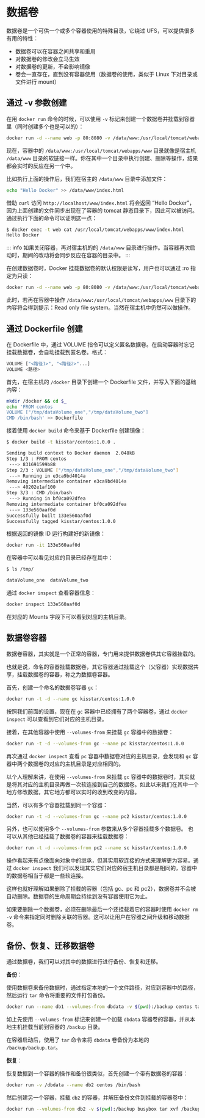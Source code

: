 # 数据卷

数据卷是一个可供一个或多个容器使用的特殊目录，它绕过 UFS，可以提供很多有用的特性：

- 数据卷可以在容器之间共享和重用
- 对数据卷的修改会立马生效
- 对数据卷的更新，不会影响镜像
- 卷会一直存在，直到没有容器使用（数据卷的使用，类似于 Linux 下对目录或文件进行 mount）

## 通过 -v 参数创建

在用 `docker run` 命令的时候，可以使用 `-v` 标记来创建一个数据卷并挂载到容器里（同时创建多个也是可以的）：

```bash
docker run -d --name web -p 80:8080 -v /data/www:/usr/local/tomcat/webapps/www tomcat
```

现在，容器中的 `/data/www:/usr/local/tomcat/webapps/www` 目录就像是宿主机 `/data/www` 目录的软链接一样。你在其中一个目录中执行创建、删除等操作，结果都会实时的反应在另一个中。

比如执行上面的操作后，我们在宿主的 `/data/www` 目录中添加文件：

```bash
echo "Hello Docker" >> /data/www/index.html
```

借助 `curl` 访问 `http://localhost/www/index.html` 将会返回 “Hello Docker”，因为上面创建的文件同步出现在了容器的 tomcat 静态目录下，因此可以被访问。通过执行下面的命令可以证明这一点：

```bash
$ docker exec -t web cat /usr/local/tomcat/webapps/www/index.html
Hello Docker
```

::: info
如果关闭容器，再对宿主机的的 `/data/www` 目录进行操作。当容器再次启动时，期间的改动将会同步反应在容器的目录中。
:::

在创建数据卷时，Docker 挂载数据卷的默认权限是读写，用户也可以通过 :ro 指定为只读：

```bash
docker run -d --name web -p 80:8080 -v /data/www:/usr/local/tomcat/webapps/www:ro tomcat
```

此时，若再在容器中操作 `/data/www:/usr/local/tomcat/webapps/www` 目录下的内容将会得到提示：Read only file system。当然在宿主机中仍然可以做操作。

## 通过 Dockerfile 创建

在 Dockerfile 中，通过 VOLUME 指令可以定义匿名数据卷。在启动容器时忘记挂载数据卷，会自动挂载到匿名卷。格式：

```bash
VOLUME ["<路径1>", "<路径2>"...]
VOLUME <路径>
```

首先，在宿主机的 `/docker` 目录下创建一个 Dockerfile 文件，并写入下面的基础内容：

```bash
mkdir /docker && cd $_
echo 'FROM centos
VOLUME ["/tmp/dataVolume_one","/tmp/dataVolume_two"]
CMD /bin/bash' >> Dockerfile
```

接着使用 `docker build` 命令来基于 Dockerfile 创建镜像：

```bash
$ docker build -t kisstar/centos:1.0.0 .

Sending build context to Docker daemon  2.048kB
Step 1/3 : FROM centos
 ---> 831691599b88
Step 2/3 : VOLUME ["/tmp/dataVolume_one","/tmp/dataVolume_two"]
 ---> Running in e3ca9bd4014a
Removing intermediate container e3ca9bd4014a
 ---> 40202e1af100
Step 3/3 : CMD /bin/bash
 ---> Running in bf0ca092dfea
Removing intermediate container bf0ca092dfea
 ---> 133e560aaf0d
Successfully built 133e560aaf0d
Successfully tagged kisstar/centos:1.0.0
```

根据返回的镜像 ID 运行构建好的新镜像：

```bash
docker run -it 133e560aaf0d
```

在容器中可以看见对应的目录已经存在其中：

```bash
$ ls /tmp/

dataVolume_one  dataVolume_two
```

通过 `docker inspect` 查看容器信息：

```bash
docker inspect 133e560aaf0d
```

在对应的 Mounts 字段下可以看到对应的主机目录。

## 数据卷容器

数据卷容器，其实就是一个正常的容器，专门用来提供数据卷供其它容器挂载的。

也就是说，命名的容器挂载数据卷，其它容器通过挂载这个（父容器）实现数据共享，挂载数据卷的容器，称之为数据卷容器。

首先，创建一个命名的数据卷容器 `gc`：

```bash
docker run -t -d --name gc kisstar/centos:1.0.0
```

按照我们前面的设置，现在在 `gc` 容器中已经拥有了两个容器卷，通过 `docker inspect` 可以查看到它们对应的主机目录。

接着，在其他容器中使用 `--volumes-from` 来挂载 `gc` 容器中的数据卷：

```bash
docker run -t -d --volumes-from gc --name pc kisstar/centos:1.0.0
```

再次通过 `docker inspect` 查看 `pc` 容器中数据卷对应的主机目录，会发现和 `gc` 容器中两个数据卷的对应的主机目录是对应相同的。

以个人理解来讲，在使用 `--volumes-from` 来挂载 `gc` 容器中的数据卷时，其实就是将其对应的主机目录再做一次软连接到自己的数据卷。如此以来我们在其中一个地方修改数据，其它地方都可以实时的收到改变的内容。

当然，可以有多个容器挂载到同一个容器：

```bash
docker run -t -d --volumes-from gc --name pc2 kisstar/centos:1.0.0
```

另外，也可以使用多个 `--volumes-from` 参数来从多个容器挂载多个数据卷。 也可以从其他已经挂载了数据卷的容器来挂载数据卷：

```bash
docker run -t -d --volumes-from pc2 --name sc kisstar/centos:1.0.0
```

操作看起来有点像面向对象中的继承，但其实用软连接的方式来理解更为容易。通过 `docker inspect` 我们可以发现其实它们对应的宿主机目录都是相同的，容器中的数据卷相当于都是一些软连接。

这样也就好理解如果删除了挂载的容器（包括 gc、pc 和 pc2），数据卷并不会被自动删除。数据卷的生命周期会持续到没有容器使用它为止。

如果要删除一个数据卷，必须在删除最后一个还挂载着它的容器时使用 `docker rm -v` 命令来指定同时删除关联的容器。这可以让用户在容器之间升级和移动数据卷。

## 备份、恢复、迁移数据卷

通过数据卷，我们可以对其中的数据进行进行备份、恢复和迁移。

**备份**：

使用数据卷来备份数据时，通过指定本地的一个文件路径，对应到容器中的路径，然后运行 `tar` 命令将重要的文件打包备份。

```bash
docker run --name db1 --volumes-from dbdata -v $(pwd):/backup centos tar cvf /backup/backup.tar /dbdata
```

如上先使用 `--volumes-from` 标记来创建一个加载 `dbdata` 容器卷的容器，并从本地主机挂载当前到容器的 `/backup` 目录。

在容器启动后，使用了 `tar` 命令来将 `dbdata` 卷备份为本地的 `/backup/backup.tar`。

**恢复**：

恢复数据到一个容器的操作和备份很类似，首先创建一个带有数据卷的容器：

```bash
docker run -v /dbdata --name db2 centos /bin/bash
```

然后创建另一个容器，挂载 `db2` 的容器，并解压备份文件到挂载的容器卷中：

```bash
docker run --volumes-from db2 -v $(pwd):/backup busybox tar xvf /backup/backup.tar
```
